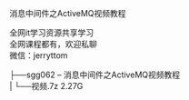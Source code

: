 消息中间件之ActiveMQ视频教程

全网it学习资源共享学习<br>全网课程都有，欢迎私聊<br>微信：jerryttom<br>

├──sgg062 – 消息中间件之ActiveMQ视频教程<br> | └──视频.7z 2.27G